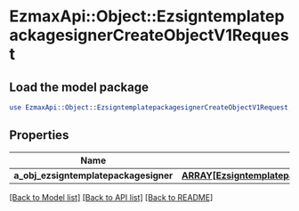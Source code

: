 # EzmaxApi::Object::EzsigntemplatepackagesignerCreateObjectV1Request

## Load the model package
```perl
use EzmaxApi::Object::EzsigntemplatepackagesignerCreateObjectV1Request;
```

## Properties
Name | Type | Description | Notes
------------ | ------------- | ------------- | -------------
**a_obj_ezsigntemplatepackagesigner** | [**ARRAY[EzsigntemplatepackagesignerRequestCompound]**](EzsigntemplatepackagesignerRequestCompound.md) |  | 

[[Back to Model list]](../README.md#documentation-for-models) [[Back to API list]](../README.md#documentation-for-api-endpoints) [[Back to README]](../README.md)


